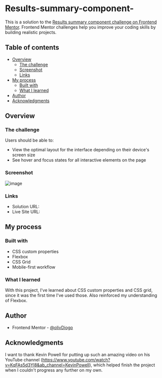# Results-summary-component-

This is a solution to the [Results summary component challenge on Frontend Mentor](https://www.frontendmentor.io/challenges/results-summary-component-CE_K6s0maV). Frontend Mentor challenges help you improve your coding skills by building realistic projects.


## Table of contents

- [Overview](#overview)
  - [The challenge](#the-challenge)
  - [Screenshot](#screenshot)
  - [Links](#links)
- [My process](#my-process)
  - [Built with](#built-with)
  - [What I learned](#what-i-learned)
- [Author](#author)
- [Acknowledgments](#acknowledgments)

## Overview

### The challenge

Users should be able to:

- View the optimal layout for the interface depending on their device's screen size
- See hover and focus states for all interactive elements on the page

### Screenshot

![image](https://github.com/olivDiogo/Results-summary-component-/assets/130308508/c71541ea-00c9-401f-ac00-f24a579b0b6c)

### Links

- Solution URL: 
- Live Site URL: 

## My process

### Built with
- CSS custom properties
- Flexbox
- CSS Grid
- Mobile-first workflow

### What I learned
With this project, I've learned about CSS custom properties and CSS grid, since it was the first time I've used those.
Also reinforced my understanding of Flexbox.

## Author

- Frontend Mentor - [@olivDiogo](https://www.frontendmentor.io/profile/olivDiogo)

## Acknowledgments

I want to thank Kevin Powell for putting up such an amazing video on his YouTube channel (https://www.youtube.com/watch?v=KqFAs5d3Yl8&ab_channel=KevinPowell), which helped finish the project when I couldn't progress any further on my own.
